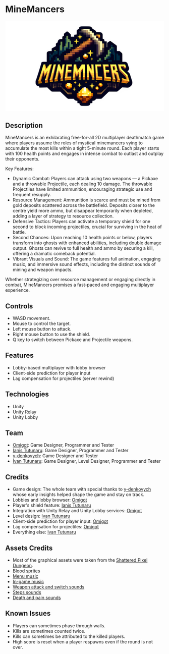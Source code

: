 # MineMancers
![Logo](Assets/Sprites/Logo%20New.png?raw=true "MineMancers")

## Description
MineMancers is an exhilarating free-for-all 2D multiplayer deathmatch game where players assume the roles of mystical minemancers vying to accumulate the most kills within a tight 5-minute round. Each player starts with 100 health points and engages in intense combat to outlast and outplay their opponents.

Key Features:
- Dynamic Combat: Players can attack using two weapons — a Pickaxe and a throwable Projectile, each dealing 10 damage. The throwable Projectiles have limited ammunition, encouraging strategic use and frequent resupply.
- Resource Management: Ammunition is scarce and must be mined from gold deposits scattered across the battlefield. Deposits closer to the centre yield more ammo, but disappear temporarily when depleted, adding a layer of strategy to resource collection.
- Defensive Tactics: Players can activate a temporary shield for one second to block incoming projectiles, crucial for surviving in the heat of battle.
- Second Chances: Upon reaching 10 health points or below, players transform into ghosts with enhanced abilities, including double damage output. Ghosts can revive to full health and ammo by securing a kill, offering a dramatic comeback potential.
- Vibrant Visuals and Sound: The game features full animation, engaging music, and immersive sound effects, including the distinct sounds of mining and weapon impacts.

Whether strategizing over resource management or engaging directly in combat, MineMancers promises a fast-paced and engaging multiplayer experience.

## Controls
- WASD movement.
- Mouse to control the target.
- Left mouse button to attack.
- Right mouse button to use the shield.
- Q key to switch between Pickaxe and Projectile weapons.

## Features
- Lobby-based multiplayer with lobby browser
- Client-side prediction for player input
- Lag compensation for projectiles (server rewind)

## Technologies
- Unity
- Unity Relay
- Unity Lobby

## Team
- [Omigot](https://github.com/omigot): Game Designer, Programmer and Tester
- [Ianis Tutunaru](https://github.com/iantutunaru): Game Designer, Programmer and Tester
- [y-denkovych](https://github.com/y-denkovych): Game Designer and Tester
- [Ivan Tutunaru](https://github.com/IvanT98): Game Designer, Level Designer, Programmer and Tester

## Credits
- Game design: The whole team with special thanks to [y-denkovych](https://github.com/y-denkovych) whose early insights helped shape the game and stay on track.
- Lobbies and lobby browser: [Omigot](https://github.com/omigot)
- Player's shield feature: [Ianis Tutunaru](https://github.com/iantutunaru)
- Integration with Unity Relay and Unity Lobby services: [Omigot](https://github.com/omigot)
- Level design: [Ivan Tutunaru](https://github.com/IvanT98)
- Client-side prediction for player input: [Omigot](https://github.com/omigot)
- Lag compensation for projectiles: [Omigot](https://github.com/omigot)
- Everything else: [Ivan Tutunaru](https://github.com/IvanT98)

## Assets Credits
- Most of the graphical assets were taken from the [Shattered Pixel Dungeon](https://github.com/00-Evan/shattered-pixel-dungeon).
- [Blood sprites](https://opengameart.org/content/blood-splatters)
- [Menu music](https://opengameart.org/content/menu-music)
- [In-game music](https://opengameart.org/content/battle-theme-a)
- [Weapon attack and switch sounds](https://opengameart.org/content/rpg-sound-pack)
- [Steps sounds](https://opengameart.org/content/foot-walking-step-sounds-on-stone-water-snow-wood-and-dirt)
- [Death and pain sounds](https://opengameart.org/content/11-male-human-paindeath-sounds)

## Known Issues
- Players can sometimes phase through walls.
- Kills are sometimes counted twice.
- Kills can sometimes be attributed to the killed players.
- High score is reset when a player respawns even if the round is not over.
